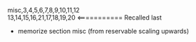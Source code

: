 misc,3,4,5,6,7,8,9,10,11,12
<br>
13,14,15,16,21,17,18,19,20 <=========== Recalled last
<br>
- memorize section misc (from reservable scaling upwards)
